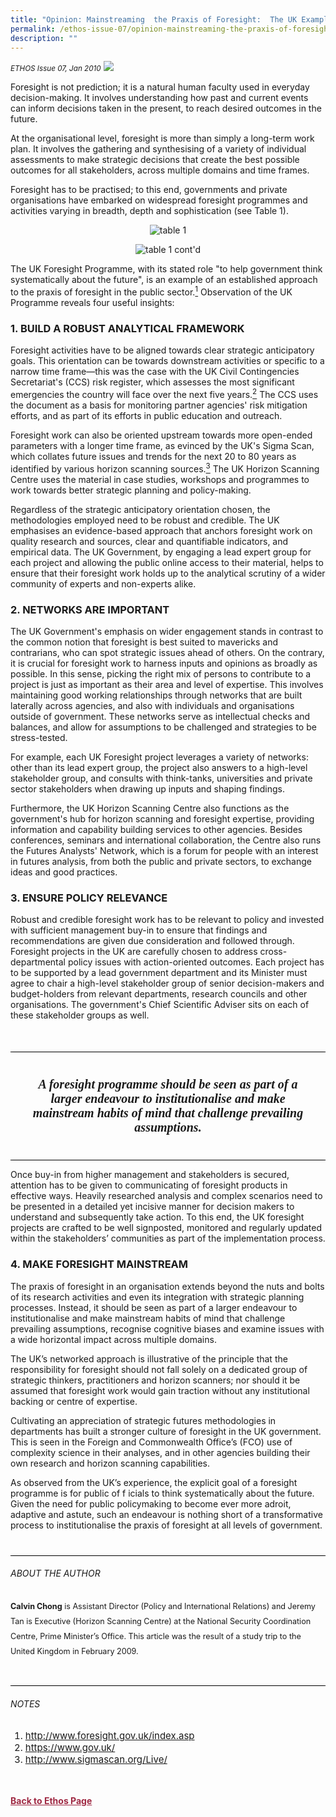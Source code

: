 ```yaml
---
title: "Opinion: Mainstreaming  the Praxis of Foresight:  The UK Example"
permalink: /ethos-issue-07/opinion-mainstreaming-the-praxis-of-foresight-the-uk-example/
description: ""
---
```

<style>

.back a
{
	color: #9f2943;
	font-weight: bold;
}

#banner img
{
	width:100%;
}
	
.author
{
border-bottom: 1px solid black;
margin-top:40px;
padding-bottom:30px;
border-top: 1px solid black;	

}

.author p {
	font-size: 0.9em;
	line-height:24px !important;
	}	

.break
{
   border-top: 1px solid  black;
   border-bottom: 1px solid black;
	 padding:20px;
	text-align:center;
	margin-top:50px;
}
	
.break1
{
font-family: Georgia;
	font-size:20px;
	font-style: italic;
	font-weight: bold;
}

.boxheader {
	color: white !important;
	}	

.containerbox {
	background-color: #eceedb;
	border-radius: 10px;
	padding: 5%;
	margin-top: 5%;
	
	}	

li {
	font-size: 15px !important;
	
	}	

</style>

<em><small>ETHOS Issue 07, Jan 2010</small></em>
<img src="/images/Landing_Banner_Images/banner_opinion.jpg">



<p>Foresight is not prediction; it is a natural human faculty used in everyday decision-making. It involves understanding how past and current events can inform decisions taken in the present, to reach desired outcomes in the future.</p>

<p>
At the organisational level, foresight is more than simply a long-term work plan. It involves the gathering and synthesising of a variety of individual assessments to make strategic decisions that create the best possible outcomes for all stakeholders, across multiple domains and time frames.</p>

<p>
Foresight has to be practised; to this end, governments and private organisations have embarked on widespread foresight programmes and activities varying in breadth, depth and sophistication (see Table 1).</p>

<p style="text-align: center;"><img title="Table 1 (1)" src="/images/Ethos_Images/Ethos_Issue_07/Table11.png" data-displaymode="Original" alt="table 1"></p>

<p style="text-align: center;"><img title="Table 1 (2)" src="/images/Ethos_Images/Ethos_Issue_07/ethos_07_tablecontinued.PNG" data-displaymode="Original" alt="table 1 cont'd"></p>

<p>The UK Foresight Programme, with its stated role "to help government think systematically about the future", is an example of an established approach to the praxis of foresight in the public sector.<a href="#notes"><sup>1</sup></a> Observation of the UK Programme reveals four useful insights:</p>

<h3>1. BUILD A ROBUST ANALYTICAL FRAMEWORK</h3>

<p>Foresight activities have to be aligned towards clear strategic anticipatory goals. This orientation can be towards downstream activities or specific to a narrow time frame—this was the case with the UK Civil Contingencies Secretariat's (CCS) risk register, which assesses the most significant emergencies the country will face over the next five years.<a href="#notes"><sup>2</sup></a> The CCS uses the document as a basis for monitoring partner agencies' risk mitigation efforts, and as part of its efforts in public education and outreach.</p>

<p>
Foresight work can also be oriented upstream towards more open-ended parameters with a longer time frame, as evinced by the UK's Sigma Scan, which collates future issues and trends for the next 20 to 80 years as identified by various horizon scanning sources.<a href="#notes"><sup>3</sup></a> The UK Horizon Scanning Centre uses the material in case studies, workshops and programmes to work towards better strategic planning and policy-making.</p>

<p>
Regardless of the strategic anticipatory orientation chosen, the methodologies employed need to be robust and credible. The UK emphasises an evidence-based approach that anchors foresight work on quality research and sources, clear and quantifiable indicators, and empirical data. The UK Government, by engaging a lead expert group for each project and allowing the public online access to their material, helps to ensure that their foresight work holds up to the analytical scrutiny of a wider community of experts and non-experts alike.</p>

<h3>2. NETWORKS ARE IMPORTANT</h3>

<p>The UK Government's emphasis on wider engagement stands in contrast to the common notion that foresight is best suited to mavericks and contrarians, who can spot strategic issues ahead of others. On the contrary, it is crucial for foresight work to harness inputs and opinions as broadly as possible. In this sense, picking the right mix of persons to contribute to a project is just as important as their area and level of expertise. This involves maintaining good working relationships through networks that are built laterally across agencies, and also with individuals and organisations outside of government. These networks serve as intellectual checks and balances, and allow for assumptions to be challenged and strategies to be stress-tested. </p>

<p>
For example, each UK Foresight project leverages a variety of networks: other than its lead expert group, the project also answers to a high-level stakeholder group, and consults with think-tanks, universities and private sector stakeholders when drawing up inputs and shaping findings.</p>

<p>
Furthermore, the UK Horizon Scanning Centre also functions as the government's hub for horizon scanning and foresight expertise, providing information and capability building services to other agencies. Besides conferences, seminars and international collaboration, the Centre also runs the Futures Analysts' Network, which is a forum for people with an interest in futures analysis, from both the public and private sectors, to exchange ideas and good practices.</p>

<h3>3. ENSURE POLICY RELEVANCE </h3>

<p>Robust and credible foresight work has to be relevant to policy and invested with sufficient management buy-in to ensure that findings and recommendations are given due consideration and followed through. Foresight projects in the UK are carefully chosen to address cross-departmental policy issues with action-oriented outcomes. Each project has to be supported by a lead government department and its Minister must agree to chair a high-level stakeholder group of senior decision-makers and budget-holders from relevant departments, research councils and other organisations. The government's Chief Scientific Adviser sits on each of these stakeholder groups as well.</p>

<div class="break">

<p class="break1">
A foresight programme should be
seen as part of a larger endeavour
to institutionalise and make
mainstream habits of mind that
challenge prevailing assumptions.
</p>

</div>

<p>
Once buy-in from higher management and stakeholders is secured, attention has to be given to communicating of foresight products in effective ways. Heavily researched analysis and complex scenarios need to be presented in a detailed yet incisive manner for decision makers to understand and subsequently take action. To this end, the UK foresight projects are crafted to be well signposted, monitored and regularly updated within the stakeholders’ communities as part of the implementation process.</p>

<h3>4. MAKE FORESIGHT MAINSTREAM </h3>

<p>The praxis of foresight in an organisation extends beyond the nuts and bolts of its research activities and even its integration with strategic planning processes. Instead, it should be seen as part of a larger endeavour to institutionalise and make mainstream habits of mind that challenge prevailing assumptions, recognise cognitive biases and examine issues with a wide horizontal impact across multiple domains.</p>

<p>
The UK’s networked approach is illustrative of the principle that the responsibility for foresight should not fall solely on a dedicated group of strategic thinkers, practitioners and horizon scanners; nor should it be assumed that foresight work would gain traction without any institutional backing or centre of expertise.</p>

<p>
Cultivating an appreciation of strategic futures methodologies in departments has built a stronger culture of foresight in the UK government. This is seen in the Foreign and Commonwealth Office’s (FCO) use of complexity science in their analyses, and in other agencies building their own research and horizon scanning capabilities.</p>

<p>
As observed from the UK’s experience, the explicit goal of a foresight programme is for public of f icials to think systematically about the future. Given the need for public policymaking to become ever more adroit, adaptive and astute, such an endeavour is nothing short of a transformative process to institutionalise the praxis of foresight at all levels of government.</p>

<div class="author">

<h6>ABOUT THE AUTHOR</h6>

<p class="small-text"><strong>Calvin Chong</strong> is Assistant Director (Policy and International Relations) and Jeremy Tan is Executive (Horizon Scanning Centre) at the National Security Coordination Centre, Prime Minister’s Office. This article was the result of a study trip to the United Kingdom in February 2009.</p>

</div>

<h6><a name="notes"></a>NOTES</h6>

<ol>
<li class="small-text"><a href="http://www.foresight.gov.uk/index.asp">http://www.foresight.gov.uk/index.asp</a></li>
<li class="small-text"><a href="https://www.gov.uk/">https://www.gov.uk/</a></li>
<li class="small-text"><a href="http://www.sigmascan.org/Live/">http://www.sigmascan.org/Live/</a></li>
</ol>






<br>
<br>	
<div class="back">
<a href="/ethos/">Back to Ethos Page</a>	
</div>